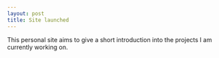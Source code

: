 ```yaml
---
layout: post
title: Site launched
---
```


This personal site aims to give a short introduction into the projects I am currently working on.